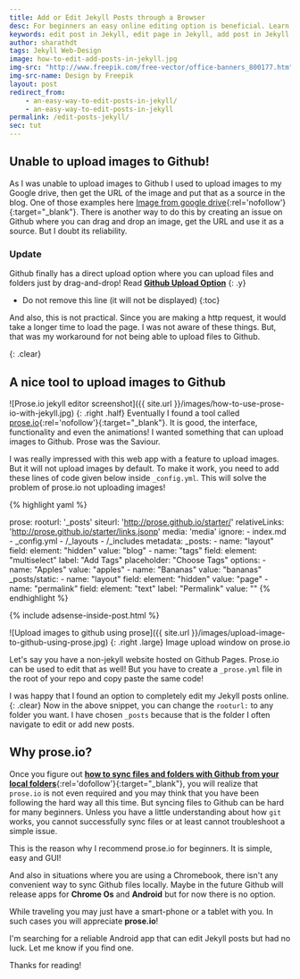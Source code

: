 ```yaml
---
title: Add or Edit Jekyll Posts through a Browser
desc: For beginners an easy online editing option is beneficial. Learn how to add posts, edit posts, and other Jekyll files online through prose.io in this tutorial. Also, find out how to upload images using prose.io!
keywords: edit post in Jekyll, edit page in Jekyll, add post in Jekyll
author: sharathdt
tags: Jekyll Web-Design
image: how-to-edit-add-posts-in-jekyll.jpg
img-src: "http://www.freepik.com/free-vector/office-banners_800177.htm"
img-src-name: Design by Freepik
layout: post
redirect_from:
    - an-easy-way-to-edit-posts-in-jekyll/
    - an-easy-way-to-edit-posts-in-jekyll
permalink: /edit-posts-jekyll/
sec: tut
---
```



## Unable to upload images to Github!



As I was unable to upload images to Github I used to upload images to my Google drive, then get the URL of the image and put that as a source in the blog. One of those examples here
[Image from google drive](https://lh3.googleusercontent.com/-j3S-KX7DwQ0/VDi4p2xTzVI/AAAAAAAAAGo/_PP4-udRS4c/s550-no/moto-hint-story-pairit-us.jpg){:rel='nofollow'}{:target="_blank"}.
There is another way to do this by creating an issue on Github where you can drag and drop an image, get the URL and use it as a source. But I doubt its reliability.


### Update
Github finally has a direct upload option where you can upload files and folders just by drag-and-drop! Read [**Github Upload Option**](/github-upload/)
{: .y}

<div class="clear"></div>   


* Do not remove this line (it will not be displayed) 
{:toc}



And also, this is not practical. Since you are making a http request, it would take a longer time to load the page. I was not aware of these things. But, that was my workaround for not being able to upload files to Github.

{: .clear}

## A nice tool to upload images to Github
![Prose.io jekyll editor screenshot]({{ site.url }}/images/how-to-use-prose-io-with-jekyll.jpg)
{: .right .half}
Eventually I found a tool called [prose.io](http://prose.io){:rel='nofollow'}{:target="_blank"}. It is good, the interface, functionality and even the animations! I wanted something that can upload images to Github. Prose was the Saviour.

I was really impressed with this web app with a feature to upload images. But it will not upload images by default. To make it work, you need to add these lines of code given below inside ```_config.yml```. This will solve the problem of prose.io not uploading images!

<div class="clear"></div>

{% highlight yaml %}

prose:
  rooturl: '_posts'
  siteurl: 'http://prose.github.io/starter/'
  relativeLinks: 'http://prose.github.io/starter/links.jsonp'
  media: 'media'
  ignore:
    - index.md
    - _config.yml
    - /_layouts
    - /_includes
  metadata:
    _posts:
      - name: "layout"
        field:
          element: "hidden"
          value: "blog"
      - name: "tags"
        field:
          element: "multiselect"
          label: "Add Tags"
          placeholder: "Choose Tags"
          options:
            - name: "Apples"
              value: "apples"
            - name: "Bananas"
              value: "bananas"
    _posts/static:
      - name: "layout"
        field:
          element: "hidden"
          value: "page"
      - name: "permalink"
        field:
          element: "text"
          label: "Permalink"
          value: ""
{% endhighlight %}

{% include adsense-inside-post.html %}

![Upload images to github using prose]({{ site.url }}/images/upload-image-to-github-using-prose.jpg)
{: .right .large}
Image upload window on prose.io

Let's say you have a non-jekyll website hosted on Github Pages. Prose.io can be used to edit that as well! But you have to create a ```_prose.yml``` file in the root of your repo and copy paste the same code!

I was happy that I found an option to completely edit my Jekyll posts online. 
{: .clear}
Now in the above snippet, you can change the ```rooturl:``` to any folder you want. I have chosen ```_posts``` because that is the folder I often navigate to edit or add new posts.

## Why prose.io?

Once you figure out [**how to sync files and folders with Github from your local folders**](/sync-files-folders-github/){:rel='dofollow'}{:target="_blank"}, you will realize that ```prose.io``` is not even required and you may think that you have been following the hard way all this time. But syncing files to Github can be hard for many beginners. Unless you have a little understanding about how ```git``` works, you cannot successfully sync files or at least cannot troubleshoot a simple issue.

This is the reason why I recommend prose.io for beginners. It is simple, easy and GUI!

And also in situations where you are using a Chromebook, there isn't any convenient way to sync Github files locally. Maybe in the future Github will release apps for **Chrome Os** and **Android** but for now there is no option. 

While traveling you may just have a smart-phone or a tablet with you. In such cases you will appreciate **prose.io**!

I'm searching for a reliable Android app that can edit Jekyll posts but had no luck. Let me know if you find one.

Thanks for reading!
